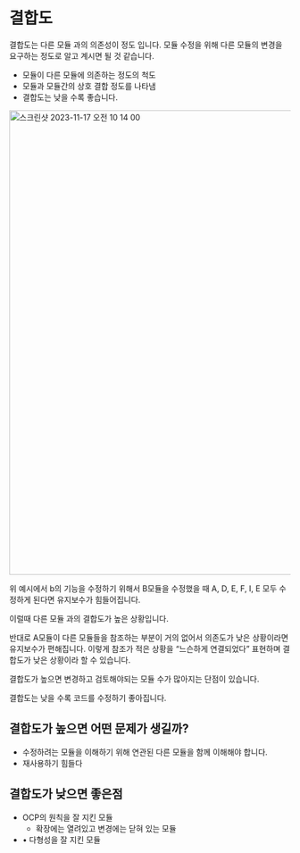 # 결합도

결합도는 다른 모듈 과의 의존성이 정도 입니다. 모듈 수정을 위해 다른 모듈의 변경을 요구하는 정도로 알고 계시면 될 것 같습니다.

- 모듈이 다른 모듈에 의존하는 정도의 척도
- 모듈과 모듈간의 상호 결합 정도를 나타냄
- 결합도는 낮을 수록 좋습니다.

<img width="832" alt="스크린샷 2023-11-17 오전 10 14 00" src="https://github.com/jjunhaa0211/Tuist-Junha/assets/102890390/19367953-fbba-452e-994d-f1c71f58549e">

위 예시에서 b의 기능을 수정하기 위해서 B모듈을 수정했을 때 A, D, E, F, I, E 모두 수정하게 된다면 유지보수가 힘들어집니다. 

이럴때 다른 모듈 과의 결합도가 높은 상황입니다.

반대로 A모듈이 다른 모듈들을 참조하는 부분이 거의 없어서 의존도가 낮은 상황이라면 유지보수가 편해집니다. 이렇게 참조가 적은 상황을 “느슨하게 연결되었다” 표현하며 결합도가 낮은 상황이라 할 수 있습니다.

결합도가 높으면 변경하고 검토해야되는 모듈 수가 많아지는 단점이 있습니다.

결합도는 낮을 수록 코드를 수정하기 좋아집니다.

## 결합도가 높으면 어떤 문제가 생길까?

- 수정하려는 모듈을 이해하기 위해 연관된 다른 모듈을 함께 이해해야 합니다.
- 재사용하기 힘들다

## 결합도가  낮으면 좋은점

- OCP의 원칙을 잘 지킨 모듈
    - 확장에는 열려있고 변경에는 닫혀 있는 모듈
- • 다형성을 잘 지킨 모듈
